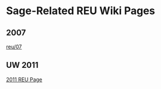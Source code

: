 

# Sage-Related REU Wiki Pages


## 2007

<a href="/reu/07">reu/07</a> 


## UW 2011

<a href="/reu/2011">2011 REU Page</a> 
